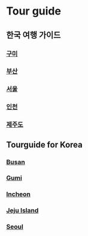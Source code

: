 # Tour guide

## 한국 여행 가이드

### [구미](Gumi/README_KR.md)    
### [부산](Busan/README_KR.md)    
### [서울](Seoul/README_KR.md)  
### [인천](Incheon/README_KR.md)  
### [제주도](JejuIsland/README_KR.md)    
  
## Tourguide for Korea

### [Busan](Busan/README.md)    
### [Gumi](Gumi/README.md)    
### [Incheon](Incheon/README_KR.md)  
### [Jeju Island](JejuIsland/README.md)    
### [Seoul](Seoul/README.md)    